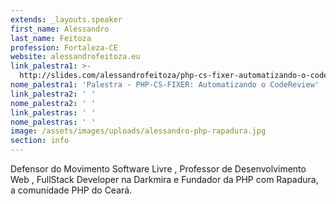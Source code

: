 ```yaml
---
extends: _layouts.speaker
first_name: Alessandro
last_name: Feitoza
profession: Fortaleza-CE
website: alessandrofeitoza.eu
link_palestra1: >-
  http://slides.com/alessandrofeitoza/php-cs-fixer-automatizando-o-codereview-phpeste
nome_palestra1: 'Palestra - PHP-CS-FIXER: Automatizando o CodeReview'
link_palestra2: ' '
nome_palestra2: ' '
link_palestras: ' '
nome_palestras: ' '
image: /assets/images/uploads/alessandro-php-rapadura.jpg
section: info
---
```

Defensor do Movimento Software Livre, Professor de Desenvolvimento Web, FullStack Developer na Darkmira e Fundador da PHP com Rapadura, a comunidade PHP do Ceará.
